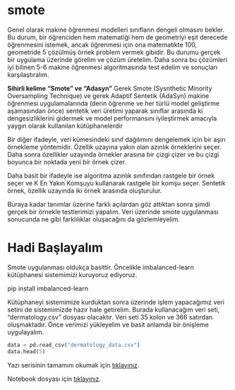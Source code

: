 # smote

Genel olarak makine öğrenmesi modelleri sınıfların dengeli olmasını bekler. Bu durum, bir öğrenciden hem matematiği hem de geometriyi eşit derecede öğrenmesini istemek, ancak öğrenmesi için ona matematikte 100, geometride 5 çözülmüş örnek problem vermek gibidir. Bu durumu gerçek bir uygulama üzerinde görelim ve çözüm üretelim. Daha sonra bu çözümleri iyi bilinen 5-6 makine öğrenmesi algoritmasında test edelim ve sonuçları karşılaştıralım.

**Sihirli kelime “Smote” ve “Adasyn”**
Gerek Smote (Sysnthetic Minority Oversampling Technique) ve gerek Adaptif Sentetik (AdaSyn) makine öğrenmesi uygulamalarında (derin öğrenme ve her türlü model geliştirme aşamasından önce) sentetik veri üretimi yaparak sınıflar arasında ki dengesizliklerini gidermek ve model performansını iyileştirmek amacıyla yaygın olarak kullanılan kütüphanelerdir

Bir diğer ifadeyle, veri kümesindeki sınıf dağılımını dengelemek için bir aşırı örnekleme yöntemidir. Özellik uzayına yakın olan azınlık örneklerini seçer. Daha sonra özellikler uzayında örnekler arasına bir çizgi çizer ve bu çizgi boyunca bir noktada yeni bir örnek çizer.

Daha basit bir ifadeyle ise algoritma azınlık sınıfından rastgele bir örnek seçer ve K En Yakın Komşuyu kullanarak rastgele bir komşu seçer. Sentetik örnek, özellik uzayında iki örnek arasında oluşturulur.

Buraya kadar tanımlar üzerine farklı açılardan göz attıktan sonra şimdi gerçek bir örnekle testlerimizi yapalım. Veri üzerinde smote uygulanması sonucunda ne gibi farklılıklar oluşacağını da gözlemleyelim. 

# Hadi Başlayalım 

Smote uygulanması oldukça basittir. Öncelikle imbalanced-learn kütüphanesi sistemimizi kuruyoruz ediyoruz.

pip install imbalanced-learn

Kütüphaneyi sistemimize kurduktan sonra üzerinde işlem yapacağımız veri setini de sistemimizde hazır hale getirelim. Burada kullanacağım veri seti, “dermatology.csv” dosyası olacaktır. Veri seti 35 kolon ve 366 satırdan oluşmaktadır. Önce verimizi yükleyelim ve basit anlamda bir önişleme uygulayalım.

```python
data = pd.read_csv("dermatology_data.csv")
data.head(5)
```

Yazı serisinin tamamını okumak için [tıklayınız](https://www.brain-tr.com/dengesiz-verilerin-imbalanced-ustesinden-nasil-gelebiliriz/).

Notebook dosyası için [tıklayınız](https://github.com/tr-brain-com/smote-app/blob/main/smote_app.ipynb).
